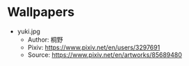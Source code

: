 # Wallpapers
* yuki.jpg
    * Author: 桐野
    * Pixiv: https://www.pixiv.net/en/users/3297691
    * Source: https://www.pixiv.net/en/artworks/85689480
